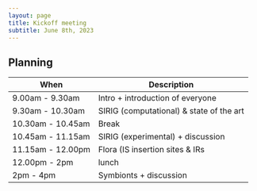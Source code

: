 ```yaml
---
layout: page
title: Kickoff meeting
subtitle: June 8th, 2023
---
```



## Planning

| When | Description |
| --- | --- |
|9.00am - 9.30am| Intro + introduction of everyone |
|9.30am - 10.30am| SIRIG (computational) & state of the art|
|10.30am - 10.45am | Break |
|10.45am - 11.15am| SIRIG (experimental) + discussion|
|11.15am - 12.00pm| Flora (IS insertion sites & IRs|
| 12.00pm - 2pm | lunch |
| 2pm - 4pm | Symbionts + discussion |
